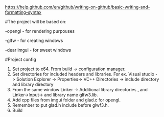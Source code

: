 https://help.github.com/en/github/writing-on-github/basic-writing-and-formatting-syntax

#The project will be based on:

-opengl - for rendering purpouses

-glfw - for creating windows

-dear imgui - for sweet windows

#Project config

1. Set project to x64. From build -> configuration manager.
2. Set directories for included headers and libraries. For ex. Visual studio -> Solution Explorer -> Properties-> VC++ Directories 
-> include directory and library directory
3. From the same window Linker -> Additional library directories , and Linker->Input-> and library name glfw3.lib.
4. Add cpp files from imgui folder and glad.c for opengl.
5. Remember to put glad.h include before glwf3.h. 
6. Build
